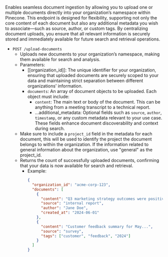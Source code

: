 Enables seamless document ingestion by allowing you to upload one or multiple documents directly into your organization’s namespace within Pinecone. This endpoint is designed for flexibility, supporting not only the core content of each document but also any additional metadata you wish to associate—such as source, author, or custom tags. By centralizing document uploads, you ensure that all relevant information is securely stored and immediately available for future search and retrieval operations.

- `POST /upload-documents`
    - Uploads new documents to your organization’s namespace, making them available for search and analysis.
    - Parameters:
        - [[organization_id]]: The unique identifier for your organization, ensuring that uploaded documents are securely scoped to your data and maintaining strict separation between different organizations’ information.
        - `documents`: An array of document objects to be uploaded. Each object must include:
            - `content`: The main text or body of the document. This can be anything from a meeting transcript to a technical report.
            - ...additional_metadata: Optional fields such as `source`, `author`, `timestamp`, or any custom metadata relevant to your use case. These fields enhance document discoverability and context during search.
	- Make sure to include a `project_id` field in the metadata for each document, this will be used to identify the project the document belongs to within the organization. If the information related to general information about the organization, use "general" as the project_id.
    - Returns the count of successfully uploaded documents, confirming that your data is now available for search and retrieval.
        - Example:
			```json
			{
			  "organization_id": "acme-corp-123",
			  "documents": [
				{
				  "content": "Q3 marketing strategy outcomes were positive...",
				  "source": "internal report",
				  "author": "Jane Doe",
				  "created_at": "2024-06-01"
				},
				{
				  "content": "Customer feedback summary for May...",
				  "source": "survey",
				  "tags": ["customer", "feedback", "2024"]
				}
			  ]
			}
			```